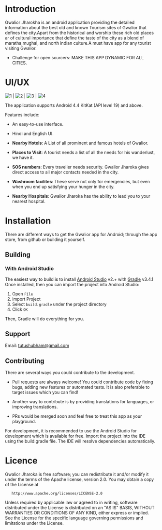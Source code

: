 # Introduction

Gwalior Jharokha is an android application providing the detailed information about the best old and known Tourism sites of Gwalior that defines the city.Apart from the historical and worship these rich old places ar of cultural importance that define the taste of the city as a blend of maratha,mughal, and north indian culture.A must have app for any tourist visiting Gwalior.

* Challenge for open sourcers: MAKE THIS APP DYNAMIC FOR ALL CITIES.

# UI/UX
![1](1.png)  |  ![2](2.png) |  ![3](3.png)  |   ![4](4.png)

The application supports Android 4.4 KitKat (API level 19) and above.

Features include:

  * An easy-to-use interface.
  
  * Hindi and English UI.

  * **Nearby Hotels**: A List of all prominent and famous hotels of Gwalior.

  * **Places to Visit**: A tourist needs a list of all the needs for his wanderlust, we have it.

  * **SOS numbers**: Every traveller needs security. Gwalior Jharoka gives direct access to all major contacts needed in the city.

  * **Washroom facilites**: These serve not only for emergencies, but even when you end up satisfying your hunger in the city.

  * **Nearby Hospitals**: Gwalior Jharoka has the ability to lead you to your nearest hospital.

# Installation

There are different ways to get the Gwalior app for Android; through
the app store, from github or building it yourself.

## Building


### With Android Studio
The easiest way to build is to install [Android Studio](https://developer.android.com/sdk/index.html) v2.+
with [Gradle](https://www.gradle.org/) v3.4.1
Once installed, then you can import the project into Android Studio:

1. Open `File`
2. Import Project
3. Select `build.gradle` under the project directory
4. Click `OK`

Then, Gradle will do everything for you.

## Support

Email: tutushubham@gmail.com

## Contributing

There are several ways you could contribute to the development.

* Pull requests are always welcome! You could contribute code by fixing bugs, adding new features or automated tests. It is also preferable to target issues which you can find! 

* Another way to contribute is by providing translations for languages, or improving translations.

* PRs would be merged soon and feel free to treat this app as your playground.

For development, it is recommended to use the Android Studio for development which is available for free.
Import the project into the IDE using the build.gradle file. The IDE will resolve dependencies automatically.

# Licence
Gwalior Jharoka is free software; you can redistribute it and/or
modify it under the terms of the Apache license, version 2.0.
You may obtain a copy of the License at

       http://www.apache.org/licenses/LICENSE-2.0

Unless required by applicable law or agreed to in writing, software
distributed under the License is distributed on an "AS IS" BASIS,
WITHOUT WARRANTIES OR CONDITIONS OF ANY KIND, either express or implied.
See the License for the specific language governing permissions and
limitations under the License.
